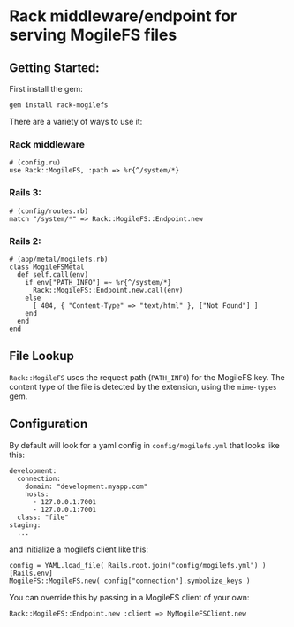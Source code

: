 # Rack middleware/endpoint for serving MogileFS files

## Getting Started:

First install the gem:

    gem install rack-mogilefs

There are a variety of ways to use it:

### Rack middleware
    # (config.ru)
    use Rack::MogileFS, :path => %r{^/system/*}

### Rails 3:

    # (config/routes.rb)
    match "/system/*" => Rack::MogileFS::Endpoint.new

### Rails 2:

    # (app/metal/mogilefs.rb)
    class MogileFSMetal
      def self.call(env)
        if env["PATH_INFO"] =~ %r{^/system/*}
          Rack::MogileFS::Endpoint.new.call(env)
        else
          [ 404, { "Content-Type" => "text/html" }, ["Not Found"] ]
        end
      end
    end

## File Lookup

`Rack::MogileFS` uses the request path (`PATH_INFO`) for the MogileFS key. The
content type of the file is detected by the extension, using the `mime-types`
gem.

## Configuration

By default will look for a yaml config in `config/mogilefs.yml` that looks
like this:

    development:
      connection:
        domain: "development.myapp.com"
        hosts:
          - 127.0.0.1:7001
          - 127.0.0.1:7001
      class: "file"
    staging:
      ...


and initialize a mogilefs client like this:

    config = YAML.load_file( Rails.root.join("config/mogilefs.yml") )[Rails.env]
    MogileFS::MogileFS.new( config["connection"].symbolize_keys )

You can override this by passing in a MogileFS client of your own:

    Rack::MogileFS::Endpoint.new :client => MyMogileFSClient.new
    